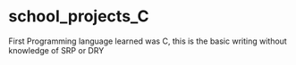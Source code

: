 # school_projects_C
First Programming language learned was C, this is the basic writing without knowledge of SRP or DRY
